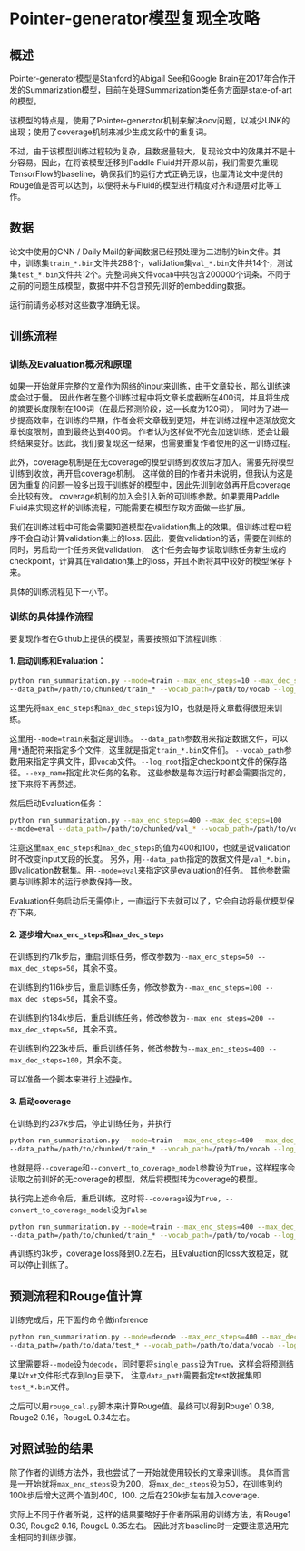 # Pointer-generator模型复现全攻略

## 概述
Pointer-generator模型是Stanford的Abigail See和Google Brain在2017年合作开发的Summarization模型，目前在处理Summarization类任务方面是state-of-art的模型。

该模型的特点是，使用了Pointer-generator机制来解决oov问题，以减少UNK的出现；使用了coverage机制来减少生成文段中的重复词。

不过，由于该模型训练过程较为复杂，且数据量较大，复现论文中的效果并不是十分容易。因此，在将该模型迁移到Paddle Fluid并开源以前，我们需要先重现TensorFlow的baseline，确保我们的运行方式正确无误，也厘清论文中提供的Rouge值是否可以达到，以便将来与Fluid的模型进行精度对齐和逐层对比等工作。

## 数据
论文中使用的CNN / Daily Mail的新闻数据已经预处理为二进制的bin文件。其中，训练集`train_*.bin`文件共288个，validation集`val_*.bin`文件共14个，测试集`test_*.bin`文件共12个。完整词典文件`vocab`中共包含200000个词条。不同于之前的问题生成模型，数据中并不包含预先训好的embedding数据。

运行前请务必核对这些数字准确无误。

## 训练流程
### 训练及Evaluation概况和原理
如果一开始就用完整的文章作为网络的input来训练，由于文章较长，那么训练速度会过于慢。
因此作者在整个训练过程中将文章长度截断在400词，并且将生成的摘要长度限制在100词（在最后预测阶段，这一长度为120词）。
同时为了进一步提高效率，在训练的早期，作者会将文章截到更短，并在训练过程中逐渐放宽文章长度限制，直到最终达到400词。
作者认为这样做不光会加速训练，还会让最终结果变好。因此，我们要复现这一结果，也需要重复作者使用的这一训练过程。

此外，coverage机制是在无coverage的模型训练到收敛后才加入。需要先将模型训练到收敛，再开启coverage机制。
这样做的目的作者并未说明，但我认为这是因为重复的问题一般多出现于训练好的模型中，因此先训到收敛再开启coverage会比较有效。
coverage机制的加入会引入新的可训练参数。如果要用Paddle Fluid来实现这样的训练流程，可能需要在模型存取方面做一些扩展。

我们在训练过程中可能会需要知道模型在validation集上的效果。但训练过程中程序不会自动计算validation集上的loss. 
因此，要做validation的话，需要在训练的同时，另启动一个任务来做validation，
这个任务会每步读取训练任务新生成的checkpoint，计算其在validation集上的loss，并且不断将其中较好的模型保存下来。

具体的训练流程见下一小节。

### 训练的具体操作流程
要复现作者在Github上提供的模型，需要按照如下流程训练：

#### 1. 启动训练和Evaluation：
```sh
python run_summarization.py --mode=train --max_enc_steps=10 --max_dec_steps=10
--data_path=/path/to/chunked/train_* --vocab_path=/path/to/vocab --log_root=/path/to/a/log/directory --exp_name=myexperiment
```
这里先将`max_enc_steps`和`max_dec_steps`设为10，也就是将文章截得很短来训练。

这里用`--mode=train`来指定是训练。
`--data_path`参数用来指定数据文件，可以用`*`通配符来指定多个文件，这里就是指定`train_*.bin`文件们。
`--vocab_path`参数用来指定字典文件，即`vocab`文件。`--log_root`指定checkpoint文件的保存路径。`--exp_name`指定此次任务的名称。
这些参数是每次运行时都会需要指定的，接下来将不再赘述。

然后启动Evaluation任务：
```sh
python run_summarization.py --max_enc_steps=400 --max_dec_steps=100
--mode=eval --data_path=/path/to/chunked/val_* --vocab_path=/path/to/vocab --log_root=/path/to/a/log/directory --exp_name=myexperiment
```
注意这里`max_enc_steps`和`max_dec_steps`的值为400和100，也就是说validation时不改变input文段的长度。
另外，用`--data_path`指定的数据文件是`val_*.bin`，即validation数据集。用`--mode=eval`来指定这是evaluation的任务。
其他参数需要与训练脚本的运行参数保持一致。

Evaluation任务启动后无需停止，一直运行下去就可以了，它会自动将最优模型保存下来。

#### 2. 逐步增大`max_enc_steps`和`max_dec_steps`
在训练到约71k步后，重启训练任务，修改参数为`--max_enc_steps=50 --max_dec_steps=50`，其余不变。

在训练到约116k步后，重启训练任务，修改参数为`--max_enc_steps=100 --max_dec_steps=50`，其余不变。

在训练到约184k步后，重启训练任务，修改参数为`--max_enc_steps=200 --max_dec_steps=50`，其余不变。

在训练到约223k步后，重启训练任务，修改参数为`--max_enc_steps=400 --max_dec_steps=100`，其余不变。

可以准备一个脚本来进行上述操作。

#### 3. 启动coverage
在训练到约237k步后，停止训练任务，并执行
```sh
python run_summarization.py --mode=train --max_enc_steps=400 --max_dec_steps=100 --coverage=1 --convert_to_coverage_model=1
--data_path=/path/to/chunked/train_* --vocab_path=/path/to/vocab --log_root=/path/to/a/log/directory --exp_name=myexperiment
```
也就是将`--coverage`和`--convert_to_coverage_model`参数设为`True`，这样程序会读取之前训好的无coverage的模型，然后将模型转为coverage的模型。

执行完上述命令后，重启训练，这时将`--coverage`设为`True`，`--convert_to_coverage_model`设为`False`
```sh
python run_summarization.py --mode=train --max_enc_steps=400 --max_dec_steps=100 --coverage=1
--data_path=/path/to/chunked/train_* --vocab_path=/path/to/vocab --log_root=/path/to/a/log/directory --exp_name=myexperiment
```
再训练约3k步，coverage loss降到0.2左右，且Evaluation的loss大致稳定，就可以停止训练了。

## 预测流程和Rouge值计算
训练完成后，用下面的命令做inference
```sh
python run_summarization.py --mode=decode --max_enc_steps=400 --max_dec_steps=120 --coverage=1 --single_pass=1
--data_path=/path/to/data/test_* --vocab_path=/path/to/data/vocab --log_root=/path/to/a/log/directory --exp_name=myexperiment
```
这里需要将`--mode`设为`decode`，同时要将`single_pass`设为`True`，这样会将预测结果以`txt`文件形式存到log目录下。
注意`data_path`需要指定test数据集即`test_*.bin`文件。

之后可以用`rouge_cal.py`脚本来计算Rouge值。最终可以得到Rouge1 0.38，Rouge2 0.16，RougeL 0.34左右。

## 对照试验的结果
除了作者的训练方法外，我也尝试了一开始就使用较长的文章来训练。
具体而言是一开始就将`max_enc_steps`设为200，将`max_dec_steps`设为50，在训练到约100k步后增大这两个值到400，100. 
之后在230k步左右加入coverage.

实际上不同于作者所说，这样的结果要略好于作者所采用的训练方法，有Rouge1 0.39, Rouge2 0.16, RougeL 0.35左右。
因此对齐baseline时一定要注意选用完全相同的训练步骤。

